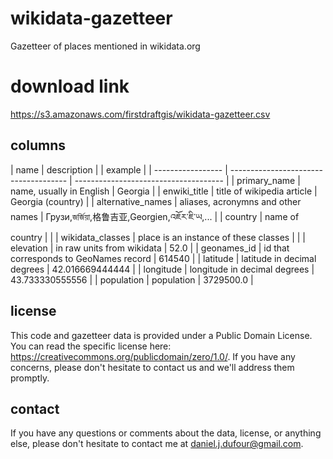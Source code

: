 # wikidata-gazetteer
Gazetteer of places mentioned in wikidata.org

# download link
https://s3.amazonaws.com/firstdraftgis/wikidata-gazetteer.csv

## columns
| name              | description |                          | example                               | 
| ----------------- | -------------------------------------  | ------------------------------------- |
| primary_name      | name, usually in English               | Georgia                               |
| enwiki_title      | title of wikipedia article             | Georgia (country)                     |
| alternative_names | aliases, acronymns and other names     | Грузи,জর্জিয়া,格鲁吉亚,Georgien,འཇོར་ཇི་ཡ,... |
| country           | name of country                        |                                       |
| wikidata_classes  | place is an instance of these classes  |                                       |
| elevation         | in raw units from wikidata             | 52.0                                  |
| geonames_id       | id that corresponds to GeoNames record | 614540                                |
| latitude          | latitude in decimal degrees            | 42.016669444444                       |
| longitude         | longitude in decimal degrees           | 43.733330555556                       |
| population        | population                             | 3729500.0                             |

## license 
This code and gazetteer data is provided under a Public Domain License.  You can read the specific license here:
https://creativecommons.org/publicdomain/zero/1.0/.  If you have any concerns, please don't hesitate to contact us and we'll address them promptly.

## contact
If you have any questions or comments about the data, license, or anything else, please don't hesitate to contact me at daniel.j.dufour@gmail.com.
